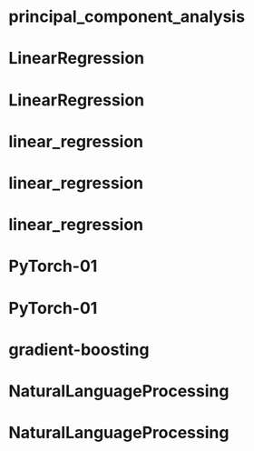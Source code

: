 # principal_component_analysis
# LinearRegression
# LinearRegression
# linear_regression
# linear_regression
# linear_regression
# PyTorch-01
# PyTorch-01
# gradient-boosting
# NaturalLanguageProcessing
# NaturalLanguageProcessing
